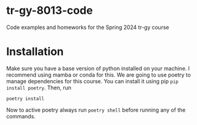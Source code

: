# tr-gy-8013-code
Code examples and homeworks for the Spring 2024 tr-gy course

# Installation
Make sure you have a base version of python installed on your machine. I recommend using mamba or conda for this. We are going to use poetry to manage dependencies for this course. You can install it using pip `pip install poetry`. Then, run 
```
poetry install
```
Now to active poetry always run `poetry shell` before running any of the commands.
